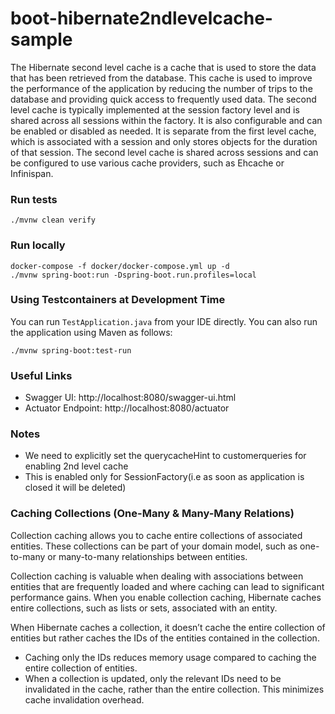 # boot-hibernate2ndlevelcache-sample

The Hibernate second level cache is a cache that is used to store the data that has been retrieved from the database. This cache is used to improve the performance of the application by reducing the number of trips to the database and providing quick access to frequently used data. The second level cache is typically implemented at the session factory level and is shared across all sessions within the factory. It is also configurable and can be enabled or disabled as needed. It is separate from the first level cache, which is associated with a session and only stores objects for the duration of that session. The second level cache is shared across sessions and can be configured to use various cache providers, such as Ehcache or Infinispan.

### Run tests

```shell
./mvnw clean verify
```

### Run locally

```shell
docker-compose -f docker/docker-compose.yml up -d
./mvnw spring-boot:run -Dspring-boot.run.profiles=local
```

### Using Testcontainers at Development Time
You can run `TestApplication.java` from your IDE directly.
You can also run the application using Maven as follows:

```shell
./mvnw spring-boot:test-run
```


### Useful Links
* Swagger UI: http://localhost:8080/swagger-ui.html
* Actuator Endpoint: http://localhost:8080/actuator


### Notes

* We need to explicitly set the querycacheHint to customerqueries for enabling 2nd level cache
* This is enabled only for SessionFactory(i.e as soon as application is closed it will be deleted)

### **Caching Collections (One-Many & Many-Many Relations)**


Collection caching allows you to cache entire collections of associated entities. These collections can be part of your domain model, such as one-to-many or many-to-many relationships between entities.

Collection caching is valuable when dealing with associations between entities that are frequently loaded and where caching can lead to significant performance gains. When you enable collection caching, Hibernate caches entire collections, such as lists or sets, associated with an entity.

When Hibernate caches a collection, it doesn’t cache the entire collection of entities but rather caches the IDs of the entities contained in the collection.

* Caching only the IDs reduces memory usage compared to caching the entire collection of entities.
* When a collection is updated, only the relevant IDs need to be invalidated in the cache, rather than the entire collection. This minimizes cache invalidation overhead.

